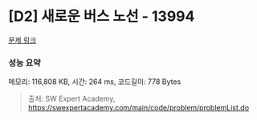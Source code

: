 # [D2] 새로운 버스 노선 - 13994 

[문제 링크](https://swexpertacademy.com/main/code/problem/problemDetail.do?contestProbId=AX875Xm6ABoDFAQe) 

### 성능 요약

메모리: 116,808 KB, 시간: 264 ms, 코드길이: 778 Bytes



> 출처: SW Expert Academy, https://swexpertacademy.com/main/code/problem/problemList.do